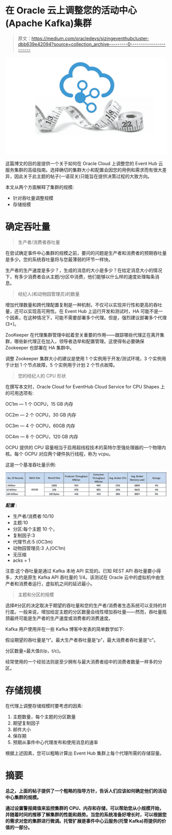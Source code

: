 # 在 Oracle 云上调整您的活动中心(Apache Kafka)集群

> 原文：<https://medium.com/oracledevs/sizingeventhubcluster-dbb639e42094?source=collection_archive---------0----------------------->

![](img/821da8d28bc383eee91937fb393e18c2.png)

这篇博文的目的是提供一个关于如何在 Oracle Cloud 上调整您的 Event Hub 云服务集群的高级指南。选择确切的集群大小和配置会因您的用例和需求而有很大差异，因此关于此主题的帖子(一语双关)只能旨在提供决策过程的大致方向。

本文从两个方面解释了集群的规模:

*   针对吞吐量调整规模
*   存储规模

# **确定吞吐量**

> 生产者/消费者吞吐量

在尝试确定事件中心集群的规模之前，要问的问题是生产者和消费者的预期吞吐量是多少。您的系统吞吐量将与您最薄弱的环节一样快。

生产者的生产速度是多少？，生成的消息的大小是多少？在给定消息大小的情况下，有多少消费者会从主题/分区中消费，他们能够以什么样的速度处理每条消息。

> 经纪人(和动物园管理员)的数量

增加代理数量和跨代理配置复制是一种机制，不仅可以实现并行性和更高的吞吐量，还可以实现高可用性。在 Event Hub 上运行开发和测试时，HA 可能不是一个因素，在这种情况下，可能不需要部署多个代理。但是，强烈建议部署多个代理(3+)。

ZooKeeper 在代理集群管理中起着至关重要的作用——跟踪哪些代理正在离开集群，哪些新代理正在加入，领导者选举和配置管理。这使得有必要确保 Zookeeper 也部署在 HA 集群中。

调整 Zookeeper 集群大小的建议是使用 1 个实例用于开发/测试环境，3 个实例用于计划 1 个节点故障，5 个实例用于计划 2 个节点故障。

> 您的经纪人的 CPU 形状

在撰写本文时，Oracle Cloud for EventHub Cloud Service for CPU Shapes 上的可用选项有:

OC1m — 1 个 OCPU，15 GB 内存

OC2m — 2 个 OCPU，30 GB 内存

OC3m — 4 个 OCPU，60GB 内存

OC4m — 8 个 OCPU，120 GB 内存

OCPU 提供的 CPU 容量相当于启用超线程技术的英特尔至强处理器的一个物理内核。每个 OCPU 对应两个硬件执行线程，称为 vcpu。

这是一个基准吞吐量示例:

![](img/ff99a593693df90b571242f154adf230.png)

***配置*** :

*   生产者/消费者:10/10
*   主题:10
*   分区:每个主题 10 个，
*   复制因子:3
*   代理节点:5 (OC3m)
*   动物园管理员:3 人(OC1m)
*   无压缩
*   acks = 1

注意:这个吞吐量是通过 Kafka 本地 API 实现的。已知 REST API 吞吐量要小得多，大约是原生 Kafka API 吞吐量的 1/4。该测试在 Oracle 云中的虚拟机中由生产者和消费者运行，虚拟机之间的延迟最小。

> 主题和分区的规模

选择#分区的决定取决于期望的吞吐量和您的生产者/消费者生态系统可以支持的并行度。一般来说，增加给定主题的分区数量会线性增加吞吐量——然而，吞吐量瓶颈最终可能是生产者的生产速度或消费者的消费速度。

Kafka 用户使用并在一些 Kafka 博客中发表的简单数学如下:

假设期望的吞吐量是“t”。最大生产者吞吐量是“p”，最大消费者吞吐量是“c”。

分区数量=最大值(t/p，t/c)。

经常使用的一个经验法则是至少拥有与最大消费者组中的消费者数量一样多的分区。

# **存储规模**

在代理上调整存储规模时要考虑的因素:

1.  主题数量，每个主题的分区数量
2.  期望复制因子
3.  邮件大小
4.  保存期
5.  预期从事件中心代理发布和使用消息的速率

根据上述因素，您可以粗略计算出 Event Hub 集群上每个代理所需的存储容量。

# 摘要

**总之，上面的帖子提供了一个粗略的指导方针，告诉人们应该如何确定他们的活动中心集群的规模。**

**通过设置警报阈值来监控集群的 CPU、内存和存储，可以帮助您从小规模开始，并随着时间的推移了解集群的性能和趋势。当您的系统准备好增长时，可以根据您的需求对您的集群进行微调。托管扩展是事件中心云服务(托管 Kafka)将提供的价值的一部分。**
